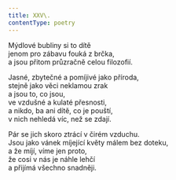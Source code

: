 ```yaml
---
title: XXV\.
contentType: poetry
---
```


<section>

Mýdlové bubliny si to dítě  
jenom pro zábavu fouká z brčka,  
a jsou přitom průzračně celou filozofií.

</section>

<section>

Jasné, zbytečné a pomíjivé jako příroda,  
stejně jako věci neklamou zrak  
a jsou to, co jsou,  
ve vzdušné a kulaté přesnosti,  
a nikdo, ba ani dítě, co je pouští,  
v nich nehledá víc, než se zdají.

</section>

<section>

Pár se jich skoro ztrácí v čirém vzduchu.  
Jsou jako vánek míjející květy málem bez doteku,  
a že míjí, víme jen proto,  
že cosi v nás je náhle lehčí  
a přijímá všechno snadněji.

</section>
